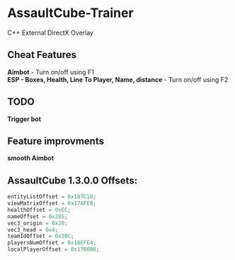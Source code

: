 # AssaultCube-Trainer

C++ External DirectX Overlay

## Cheat Features

**Aimbot** - Turn on/off using F1<br>
**ESP - Boxes, Health, Line To Player, Name, distance** - Turn on/off using F2

## TODO

**Trigger bot**<br>

## Feature improvments

**smooth Aimbot**<br>


## AssaultCube 1.3.0.0 Offsets:
```c++
entityListOffset = 0x187C10;
viewMatrixOffset = 0x17AFE0;
healthOffset = 0xEC;
nameOffset = 0x205;
vec3_origin = 0x28;
vec3_head = 0x4;
teamIdOffset = 0x30C;
playersNumOffset = 0x18EFE4;
localPlayerOffset = 0x17B0B8;
```
